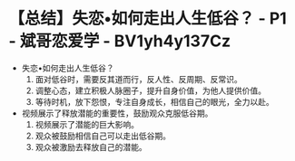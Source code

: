 # 【总结】失恋•如何走出人生低谷？ - P1 - 斌哥恋爱学 - BV1yh4y137Cz

-   失恋•如何走出人生低谷？
    1.  面对低谷时，需要反其道而行，反人性、反周期、反常识。
    2.  调整心态，建立积极人脉圈子，提升自身价值，为他人提供价值。
    3.  等待时机，放下怨恨，专注自身成长，相信自己的眼光，全力以赴。
-   视频展示了释放潜能的重要性，鼓励观众克服低谷期。
    1.  视频展示了潜能的巨大影响。
    2.  观众被鼓励相信自己可以走出低谷期。
    3.  观众被激励去释放自己的潜能。